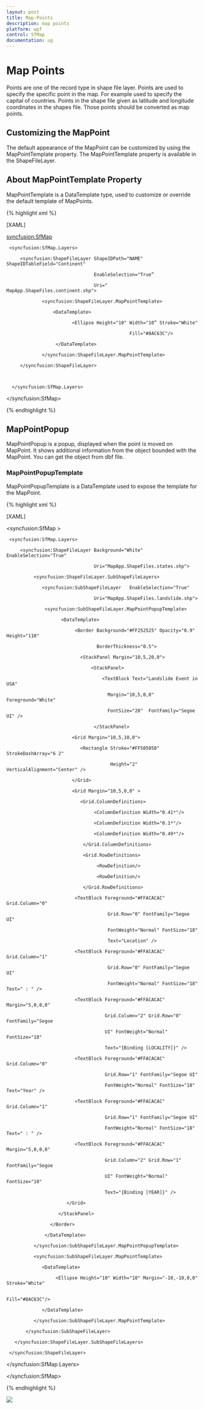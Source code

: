 ```yaml
---
layout: post
title: Map-Points
description: map points
platform: wpf
control: SfMap
documentation: ug
---
```


# Map Points

Points are one of the record type in shape file layer. Points are used to specify the specific point in the map. For example used to specify the capital of countries. Points in the shape file given as latitude and longitude coordinates in the shapes file. Those points should be converted as map points.

## Customizing the MapPoint

The default appearance of the MapPoint can be customized by using the MapPointTemplate property. The MapPointTemplate property is available in the ShapeFileLayer.

## About MapPointTemplate Property

MapPointTemplate is a DataTemplate type, used to customize or override the default template of MapPoints.

{% highlight xml %}

[XAML]

<syncfusion:SfMap>

     <syncfusion:SfMap.Layers>

         <syncfusion:ShapeFileLayer ShapeIDPath="NAME"  ShapeIDTableField="Continent"                                                         

                                    EnableSelection="True”                                                                                                                   

                                    Uri=" MapApp.ShapeFiles.continent.shp">

                 <syncfusion:ShapeFileLayer.MapPointTemplate>

                     <DataTemplate>

                            <Ellipse Height="10" Width="10” Stroke="White"      

                                                 Fill="#8AC63C"/>

                      </DataTemplate>

                 </syncfusion:ShapeFileLayer.MapPointTemplate>

         </syncfusion:ShapeFileLayer>



      </syncfusion:SfMap.Layers>

</syncfusion:SfMap>                     

{% endhighlight %}

## MapPointPopup

MapPointPopup is a popup, displayed when the point is moved on MapPoint. It shows additional information from the object bounded with the MapPoint. You can get the object from dbf file.

### MapPointPopupTemplate

MapPointPopupTemplate is a DataTemplate used to expose the template for the MapPoint. 

{% highlight xml %}

[XAML]

<syncfusion:SfMap >

     <syncfusion:SfMap.Layers>

         <syncfusion:ShapeFileLayer Background="White" EnableSelection="True" 

                                    Uri="MapApp.ShapeFiles.states.shp">

              <syncfusion:ShapeFileLayer.SubShapeFileLayers>

                 <syncfusion:SubShapeFileLayer   EnableSelection="True" 

                                    Uri="MapApp.ShapeFiles.landslide.shp">

                  <syncfusion:SubShapeFileLayer.MapPointPopupTemplate>

                        <DataTemplate>

                             <Border Background="#FF252525" Opacity="0.9"  Height="110"

                                     BorderThickness="0.5">

                               <StackPanel Margin="10,5,20,0">

                                   <StackPanel>

                                       <TextBlock Text="Landslide Event in USA"  

                                         Margin="10,5,0,0" Foreground="White" 

                                         FontSize="20"  FontFamily="Segoe UI" />

                                    </StackPanel>

                            <Grid Margin="10,5,10,0">

                               <Rectangle Stroke="#FF505050" StrokeDashArray="6 2" 

                                          Height="2"  VerticalAlignment="Center" />

                            </Grid>

                            <Grid Margin="10,5,0,0" >

                               <Grid.ColumnDefinitions>

                                    <ColumnDefinition Width="0.41*"/>

                                    <ColumnDefinition Width="0.1*"/>

                                    <ColumnDefinition Width="0.49*"/>

                                </Grid.ColumnDefinitions>

                                <Grid.RowDefinitions>

                                     <RowDefinition/>

                                     <RowDefinition/>

                                </Grid.RowDefinitions>

                             <TextBlock Foreground="#FFACACAC" Grid.Column="0" 

                                         Grid.Row="0" FontFamily="Segoe UI" 

                                         FontWeight="Normal" FontSize="18" 

                                         Text="Location" />

                             <TextBlock Foreground="#FFACACAC" Grid.Column="1" 

                                         Grid.Row="0" FontFamily="Segoe UI" 

                                         FontWeight="Normal" FontSize="18" Text=" : " />

                             <TextBlock Foreground="#FFACACAC" Margin="5,0,0,0" 

                                        Grid.Column="2" Grid.Row="0" FontFamily="Segoe 

                                        UI" FontWeight="Normal" FontSize="18" 

                                        Text="{Binding [LOCALITY]}" />

                             <TextBlock Foreground="#FFACACAC" Grid.Column="0" 

                                        Grid.Row="1" FontFamily="Segoe UI" 

                                        FontWeight="Normal" FontSize="18" Text="Year" />

                             <TextBlock Foreground="#FFACACAC" Grid.Column="1" 

                                        Grid.Row="1" FontFamily="Segoe UI" 

                                        FontWeight="Normal" FontSize="18" Text=" : " />

                             <TextBlock Foreground="#FFACACAC" Margin="5,0,0,0" 

                                        Grid.Column="2" Grid.Row="1" FontFamily="Segoe 

                                        UI" FontWeight="Normal" FontSize="18" 

                                        Text="{Binding [YEAR]}" />

                          </Grid>

                       </StackPanel>

                    </Border>

                  </DataTemplate>

              </syncfusion:SubShapeFileLayer.MapPointPopupTemplate>

              <syncfusion:SubShapeFileLayer.MapPointTemplate>

                 <DataTemplate>

                      <Ellipse Height="10" Width="10" Margin="-10,-10,0,0" Stroke="White" 

                                                                         Fill="#8AC63C"/>

                 </DataTemplate>

              </syncfusion:SubShapeFileLayer.MapPointTemplate>

           </syncfusion:SubShapeFileLayer>

       </syncfusion:ShapeFileLayer.SubShapeFileLayers>

     </syncfusion:ShapeFileLayer>

   </syncfusion:SfMap.Layers>

</syncfusion:SfMap>

{% endhighlight %}

![](Map-Points_images/Map-Points_img1.png)


